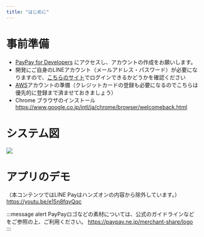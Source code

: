 ```yaml
---
title: "はじめに"
---
```


# 事前準備
- [PayPay for Developers](https://developer.paypay.ne.jp/) にアクセスし、アカウントの作成をお願いします。
- 開発にご自身のLINEアカウント（メールアドレス・パスワード）が必要になりますので、[こちらのサイト](https://developers.line.me/console/)でログインできるかどうかを確認ください
- [AWS](https://aws.amazon.com/jp/)アカウントの準備（クレジットカードの登録も必要になるのでこちらは優先的に登録まで済ませておきましょう）
- Chrome ブラウザのインストール https://www.google.co.jp/intl/ja/chrome/browser/welcomeback.html

# システム図 
![](https://storage.googleapis.com/zenn-user-upload/jak5xkwup33jv6mxuwhswly7auko)

# アプリのデモ
（本コンテンツではLINE Payはハンズオンの内容から除外しています。）
https://youtu.be/e15n8fqvQqc

:::message alert
PayPayロゴなどの素材については、公式のガイドラインなどをご参照の上、ご利用ください。
https://paypay.ne.jp/merchant-share/logo
:::
